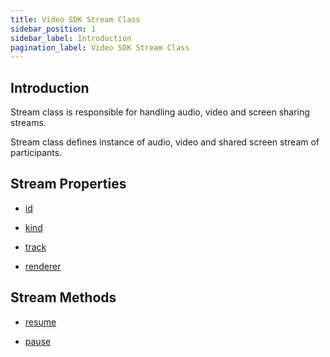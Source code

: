 ```yaml
---
title: Video SDK Stream Class
sidebar_position: 1
sidebar_label: Introduction
pagination_label: Video SDK Stream Class
---
```


<div class="sdk-api-ref">

## Introduction

Stream class is responsible for handling audio, video and screen sharing streams.

Stream class defines instance of audio, video and shared screen stream of participants.

## Stream Properties

<div class="row">
<div class="col col--4 margin-bottom--lg" >

- [id](properties#id)

</div><div class="col col--4 margin-bottom--lg" >

- [kind](properties#kind)

</div><div class="col col--4 margin-bottom--lg" >

- [track](properties#track)

</div><div class="col col--4 margin-bottom--lg" >

- [renderer](properties#renderer)

</div>
</div>

## Stream Methods

<div class="row">
<div class="col col--4 margin-bottom--lg" >

- [resume](methods#resume)

</div>
<div class="col col--4 margin-bottom--lg" >

- [pause](methods#pause)

</div>
</div>
</div>
